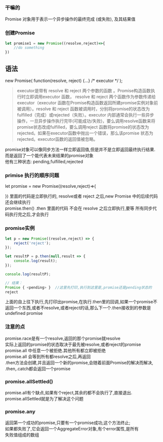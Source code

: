 ### 干嘛的
Promise 对象用于表示一个异步操作的最终完成 (或失败), 及其结果值  
### 创建Promise
```js
let promise1 = new Promise((resolve,reject)=>{
    //do something
})
```
## 语法
new Promise( function(resolve, reject) {...} /* executor */  );  

>executor是带有 resolve 和 reject 两个参数的函数 。Promise构造函数执行时立即调用executor 函数， resolve 和 reject 两个函数作为参数传递给executor（executor 函数在Promise构造函数返回所建promise实例对象前被调用）。resolve 和 reject 函数被调用时，分别将promise的状态改为fulfilled（完成）或rejected（失败）。executor 内部通常会执行一些异步操作，一旦异步操作执行完毕(可能成功/失败)，要么调用resolve函数来将promise状态改成fulfilled，要么调用reject 函数将promise的状态改为rejected。如果在executor函数中抛出一个错误，那么该promise 状态为rejected。executor函数的返回值被忽略。  


promise对象可以像同步方法一样立即返回值,但是并不是立即返回最终执行结果.  
而是返回了一个能代表未来结果的promise对象  
他有三种状态: pending,fulfilled,rejected  

### primise 执行的顺序问题
let promise = new Promise((resolve,reject)=>{

}) 里面的代码是立即执行的, resolve或者 reject 之后,new Promise 中的后续代码还会继续执行  
promise.then()  .then 里面的代码 不会在 resolve 之后立即执行,要等 所有同步代码执行完之后,才会执行    

### promise实例
```js
let p = new Promise((resolve,reject) => {
    reject('reject');
});

let resultP = p.then(null,result => {
    console.log(result);
});

console.log(resultP);

// 结果：
Promise { <pending> }  //这里先打印,执行到这里是,promise还是pending状态的
reject

```
上面的自上往下执行,先打印出promise,在执行.then里的回调,如果一个promise不返回一个东西,或者不resolve,或者reject的话,那么下一个.then接收到的参数是undefined
promise   

### 注意的点
promise.race是有一个resolve,返回的那个promise就resolve  
实际上返回的promise的状态取决于最先被resolve,或者reject的promise  
promise.all 中任意一个被拒绝.其他所有都立即被拒绝  
promise.all 会等到所有都resolve之后,再返回  
.then方法会创建,并且返回一个新的promise,会随着前面Promise的解决而解决,  
.then,.catch都会返回一个promise


### promise.allSettled()
promise.all有个缺点,如果有个reject,其余的都不会执行了,直接退出.
promise.allSettled就是为了解决这个问题  

### promise.any
返回第一个成功的promise,只要有一个promise成功,这个方法终止;  
如果都失败了,它会返回一个AggregateError对象,有个error属性,是所有  
失败值组成的数组  

